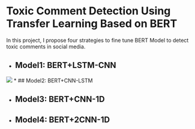 # Toxic Comment Detection Using Transfer Learning Based on BERT
In this project, I propose four strategies to fine tune BERT Model to detect toxic comments in social media. 
* ## Model1: BERT+LSTM-CNN
<img src="./Pictures/BERT_LSTM_CNN.png" />
* ## Model2: BERT+CNN-LSTM

* ## Model3: BERT+CNN-1D

* ## Model4: BERT+2CNN-1D
